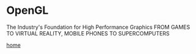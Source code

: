 # OpenGL

The Industry's Foundation for High Performance Graphics
FROM GAMES TO VIRTUAL REALITY, MOBILE PHONES TO SUPERCOMPUTERS  

[home](https://www.opengl.org/)  
